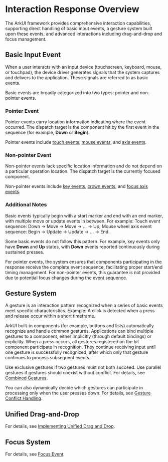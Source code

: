 # Interaction Response Overview
<!--Kit: ArkUI-->
<!--Subsystem: ArkUI-->
<!--Owner: @jiangtao92-->
<!--Designer: @piggyguy-->
<!--Tester: @songyanhong-->
<!--Adviser: @HelloCrease-->

The ArkUI framework provides comprehensive interaction capabilities, supporting direct handling of basic input events, a gesture system built upon these events, and advanced interactions including drag-and-drop and focus management.

## Basic Input Event

When a user interacts with an input device (touchscreen, keyboard, mouse, or touchpad), the device driver generates signals that the system captures and delivers to the application. These signals are referred to as basic events.

Basic events are broadly categorized into two types: pointer and non-pointer events.

### Pointer Event

Pointer events carry location information indicating where the event occurred. The dispatch target is the component hit by the first event in the sequence (for example, **Down** or **Begin**).

Pointer events include [touch events](../reference/apis-arkui/arkui-ts/ts-universal-events-touch.md), [mouse events](../reference/apis-arkui/arkui-ts/ts-universal-mouse-key.md), and [axis events](../reference/apis-arkui/arkui-ts/ts-universal-events-axis.md).


### Non-pointer Event

Non-pointer events lack specific location information and do not depend on a particular operation location. The dispatch target is the currently focused component.

Non-pointer events include [key events](../reference/apis-arkui/arkui-ts/ts-universal-events-key.md), [crown events](../reference/apis-arkui/arkui-ts/ts-universal-events-crown.md), and [focus axis events](../reference/apis-arkui/arkui-ts/ts-universal-events-focus_axis.md).


### Additional Notes

Basic events typically begin with a start marker and end with an end marker, with multiple move or update events in between. For example: Touch event sequence: Down -> Move -> Move -> ... -> Up; Mouse wheel axis event sequence: Begin -> Update -> Update -> ... -> End.

Some basic events do not follow this pattern. For example, key events only have **Down** and **Up** states, with **Down** events reported continuously during sustained presses.

For pointer events, the system ensures that components participating in the response receive the complete event sequence, facilitating proper start/end timing management. For non-pointer events, this guarantee is not provided due to potential focus changes during the event sequence.

## Gesture System

A gesture is an interaction pattern recognized when a series of basic events meet specific characteristics. Example: A click is detected when a press and release occur within a short timeframe.

ArkUI built-in components (for example, buttons and lists) automatically recognize and handle common gestures. Applications can bind multiple gestures to a component, either implicitly (through default bindings) or explicitly. When a press occurs, all gestures registered on the hit component participate in recognition. They continue receiving input until one gesture is successfully recognized, after which only that gesture continues to process subsequent events.

Use exclusive gestures if two gestures must not both succeed. Use parallel gestures if gestures should coexist without conflict. For details, see [Combined Gestures](arkts-gesture-events-combined-gestures.md).

You can also dynamically decide which gestures can participate in processing only when the user presses down. For details, see [Gesture Conflict Handling](arkts-gesture-events-gesture-judge.md).


## Unified Drag-and-Drop

For details, see [Implementing Unified Drag and Drop](arkts-common-events-drag-event.md).

## Focus System

For details, see [Focus Event](arkts-common-events-focus-event.md).
